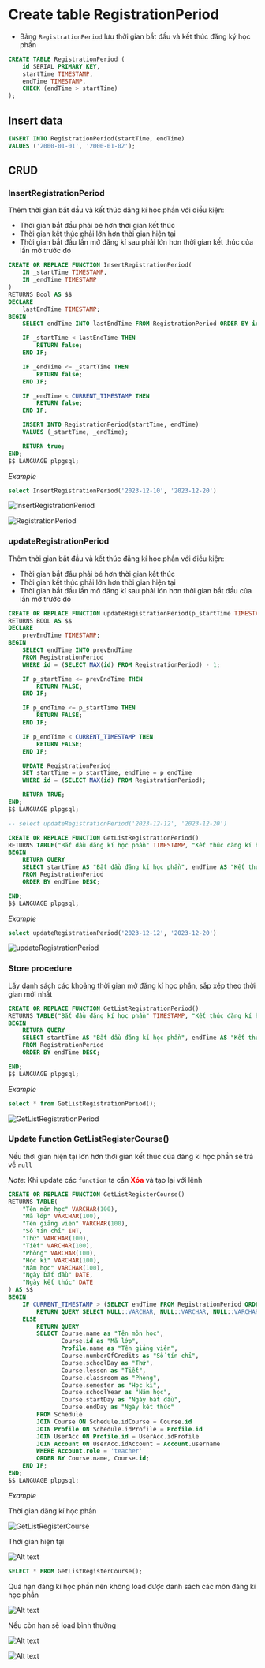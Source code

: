 # Create table RegistrationPeriod

-   Bảng `RegistrationPeriod` lưu thời gian bắt đầu và kết thúc đăng ký học phần

```SQL
CREATE TABLE RegistrationPeriod (
    id SERIAL PRIMARY KEY,
    startTime TIMESTAMP,
    endTime TIMESTAMP,
    CHECK (endTime > startTime)
);
```

## Insert data

```SQL
INSERT INTO RegistrationPeriod(startTime, endTime)
VALUES ('2000-01-01', '2000-01-02');
```

## CRUD

### InsertRegistrationPeriod

Thêm thời gian bắt đầu và kết thúc đăng kí học phần với điều kiện:

-   Thời gian bắt đầu phải bé hơn thời gian kết thúc
-   Thời gian kết thúc phải lớn hơn thời gian hiện tại
-   Thời gian bắt đầu lần mở đăng kí sau phải lớn hơn thời gian kết thúc của lần mở trước đó

```SQL
CREATE OR REPLACE FUNCTION InsertRegistrationPeriod(
    IN _startTime TIMESTAMP,
    IN _endTime TIMESTAMP
)
RETURNS Bool AS $$
DECLARE
    lastEndTime TIMESTAMP;
BEGIN
    SELECT endTime INTO lastEndTime FROM RegistrationPeriod ORDER BY id DESC LIMIT 1;

    IF _startTime < lastEndTime THEN
        RETURN false;
    END IF;

    IF _endTime <= _startTime THEN
        RETURN false;
    END IF;

    IF _endTime < CURRENT_TIMESTAMP THEN
        RETURN false;
    END IF;

    INSERT INTO RegistrationPeriod(startTime, endTime)
    VALUES (_startTime, _endTime);

    RETURN true;
END;
$$ LANGUAGE plpgsql;

```

_Example_

```SQL
select InsertRegistrationPeriod('2023-12-10', '2023-12-20')
```

![InsertRegistrationPeriod](./InsertRegistrationPeriod.png)

![RegistrationPeriod](./InsertRegistrationPeriod-1.png)

### updateRegistrationPeriod

Thêm thời gian bắt đầu và kết thúc đăng kí học phần với điều kiện:

-   Thời gian bắt đầu phải bé hơn thời gian kết thúc
-   Thời gian kết thúc phải lớn hơn thời gian hiện tại
-   Thời gian bắt đầu lần mở đăng kí sau phải lớn hơn thời gian bắt đầu của lần mở trước đó

```SQL
CREATE OR REPLACE FUNCTION updateRegistrationPeriod(p_startTime TIMESTAMP, p_endTime TIMESTAMP)
RETURNS BOOL AS $$
DECLARE
    prevEndTime TIMESTAMP;
BEGIN
    SELECT endTime INTO prevEndTime
    FROM RegistrationPeriod
    WHERE id = (SELECT MAX(id) FROM RegistrationPeriod) - 1;

    IF p_startTime <= prevEndTime THEN
        RETURN FALSE;
    END IF;

	IF p_endTime <= p_startTime THEN
        RETURN FALSE;
    END IF;

    IF p_endTime < CURRENT_TIMESTAMP THEN
        RETURN FALSE;
    END IF;

    UPDATE RegistrationPeriod
    SET startTime = p_startTime, endTime = p_endTime
    WHERE id = (SELECT MAX(id) FROM RegistrationPeriod);

    RETURN TRUE;
END;
$$ LANGUAGE plpgsql;

-- select updateRegistrationPeriod('2023-12-12', '2023-12-20')

CREATE OR REPLACE FUNCTION GetListRegistrationPeriod()
RETURNS TABLE("Bắt đầu đăng kí học phần" TIMESTAMP, "Kết thúc đăng kí học phần" TIMESTAMP) AS $$
BEGIN
    RETURN QUERY
    SELECT startTime AS "Bắt đầu đăng kí học phần", endTime AS "Kết thúc đăng kí học phần"
	FROM RegistrationPeriod
    ORDER BY endTime DESC;

END;
$$ LANGUAGE plpgsql;


```

_Example_

```SQL
select updateRegistrationPeriod('2023-12-12', '2023-12-20')
```

![updateRegistrationPeriod](./updateRegistrationPeriod.png)

### Store procedure

Lấy danh sách các khoảng thời gian mở đăng kí học phần, sắp xếp theo thời gian mới nhất

```SQL
CREATE OR REPLACE FUNCTION GetListRegistrationPeriod()
RETURNS TABLE("Bắt đầu đăng kí học phần" TIMESTAMP, "Kết thúc đăng kí học phần" TIMESTAMP) AS $$
BEGIN
    RETURN QUERY
    SELECT startTime AS "Bắt đầu đăng kí học phần", endTime AS "Kết thúc đăng kí học phần"
	FROM RegistrationPeriod
    ORDER BY endTime DESC;

END;
$$ LANGUAGE plpgsql;
```

_Example_

```SQL
select * from GetListRegistrationPeriod();
```

![GetListRegistrationPeriod](./GetListRegistrationPeriod.png)

### Update function GetListRegisterCourse()

Nếu thời gian hiện tại lớn hơn thời gian kết thúc của đăng kí học phần sẽ trả về `null`

_Note_: Khi update các `function` ta cần <b style="color: red">Xóa</b> và tạo lại với lệnh

```SQL
CREATE OR REPLACE FUNCTION GetListRegisterCourse()
RETURNS TABLE(
    "Tên môn học" VARCHAR(100),
    "Mã lớp" VARCHAR(100),
    "Tên giảng viên" VARCHAR(100),
    "Số tín chỉ" INT,
    "Thứ" VARCHAR(100),
    "Tiết" VARCHAR(100),
    "Phòng" VARCHAR(100),
    "Học kì" VARCHAR(100),
    "Năm học" VARCHAR(100),
    "Ngày bắt đầu" DATE,
    "Ngày kết thúc" DATE
) AS $$
BEGIN
    IF CURRENT_TIMESTAMP > (SELECT endTime FROM RegistrationPeriod ORDER BY id DESC LIMIT 1) THEN
        RETURN QUERY SELECT NULL::VARCHAR, NULL::VARCHAR, NULL::VARCHAR, NULL::INT, NULL::VARCHAR, NULL::VARCHAR, NULL::VARCHAR, NULL::VARCHAR, NULL::VARCHAR, NULL::DATE, NULL::DATE WHERE false;
    ELSE
        RETURN QUERY
        SELECT Course.name as "Tên môn học",
               Course.id as "Mã lớp",
               Profile.name as "Tên giảng viên",
               Course.numberOfCredits as "Số tín chỉ",
               Course.schoolDay as "Thứ",
               Course.lesson as "Tiết",
               Course.classroom as "Phòng",
               Course.semester as "Học kì",
               Course.schoolYear as "Năm học",
               Course.startDay as "Ngày bắt đầu",
               Course.endDay as "Ngày kết thúc"
        FROM Schedule
        JOIN Course ON Schedule.idCourse = Course.id
        JOIN Profile ON Schedule.idProfile = Profile.id
        JOIN UserAcc ON Profile.id = UserAcc.idProfile
        JOIN Account ON UserAcc.idAccount = Account.username
        WHERE Account.role = 'teacher'
        ORDER BY Course.name, Course.id;
    END IF;
END;
$$ LANGUAGE plpgsql;
```

_Example_

Thời gian đăng kí học phần

![GetListRegisterCourse](./GetListRegisterCourse.png)

Thời gian hiện tại

![Alt text](./GetListRegisterCourse-1.png)

```SQL
SELECT * FROM GetListRegisterCourse();
```

Quá hạn đăng kí học phần nên không load được danh sách các môn đăng kí học phần

![Alt text](./GetListRegisterCourse-2.png)

Nếu còn hạn sẽ load bình thường

![Alt text](./GetListRegisterCourse-3.png)

![Alt text](./GetListRegisterCourse-4.png)

